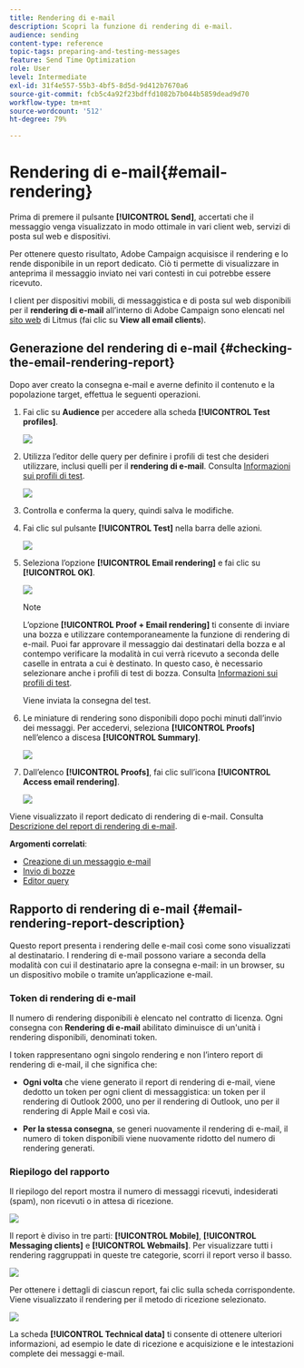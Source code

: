 ```yaml
---
title: Rendering di e-mail
description: Scopri la funzione di rendering di e-mail.
audience: sending
content-type: reference
topic-tags: preparing-and-testing-messages
feature: Send Time Optimization
role: User
level: Intermediate
exl-id: 31f4e557-55b3-4bf5-8d5d-9d412b7670a6
source-git-commit: fcb5c4a92f23bdffd1082b7b044b5859dead9d70
workflow-type: tm+mt
source-wordcount: '512'
ht-degree: 79%

---
```


# Rendering di e-mail{#email-rendering}

Prima di premere il pulsante **[!UICONTROL Send]**, accertati che il messaggio venga visualizzato in modo ottimale in vari client web, servizi di posta sul web e dispositivi.

Per ottenere questo risultato, Adobe Campaign acquisisce il rendering e lo rende disponibile in un report dedicato. Ciò ti permette di visualizzare in anteprima il messaggio inviato nei vari contesti in cui potrebbe essere ricevuto.

I client per dispositivi mobili, di messaggistica e di posta sul web disponibili per il **rendering di e-mail** all’interno di Adobe Campaign sono elencati nel [sito web](https://litmus.com/email-testing) di Litmus (fai clic su **View all email clients**).

## Generazione del rendering di e-mail {#checking-the-email-rendering-report}

Dopo aver creato la consegna e-mail e averne definito il contenuto e la popolazione target, effettua le seguenti operazioni.

1. Fai clic su **Audience** per accedere alla scheda **[!UICONTROL Test profiles]**.

   ![](assets/email_rendering_05.png)

1. Utilizza l’editor delle query per definire i profili di test che desideri utilizzare, inclusi quelli per il **rendering di e-mail**. Consulta [Informazioni sui profili di test](../../audiences/using/managing-test-profiles.md).

   ![](assets/email_rendering_06.png)

1. Controlla e conferma la query, quindi salva le modifiche.
1. Fai clic sul pulsante **[!UICONTROL Test]** nella barra delle azioni.

   ![](assets/email_rendering_07.png)

1. Seleziona l’opzione **[!UICONTROL Email rendering]** e fai clic su **[!UICONTROL OK]**.

   ![](assets/email_rendering_08.png)

   >[!NOTE]
   >
   >L’opzione **[!UICONTROL Proof + Email rendering]** ti consente di inviare una bozza e utilizzare contemporaneamente la funzione di rendering di e-mail. Puoi far approvare il messaggio dai destinatari della bozza e al contempo verificare la modalità in cui verrà ricevuto a seconda delle caselle in entrata a cui è destinato. In questo caso, è necessario selezionare anche i profili di test di bozza. Consulta [Informazioni sui profili di test](../../audiences/using/managing-test-profiles.md).

   Viene inviata la consegna del test.

1. Le miniature di rendering sono disponibili dopo pochi minuti dall’invio dei messaggi. Per accedervi, seleziona **[!UICONTROL Proofs]** nell’elenco a discesa **[!UICONTROL Summary]**.

   ![](assets/email_rendering_03.png)

1. Dall’elenco **[!UICONTROL Proofs]**, fai clic sull’icona **[!UICONTROL Access email rendering]**.

   ![](assets/email_rendering_04.png)

Viene visualizzato il report dedicato di rendering di e-mail. Consulta [Descrizione del report di rendering di e-mail](#email-rendering-report-description).

**Argomenti correlati**:

* [Creazione di un messaggio e-mail](../../channels/using/creating-an-email.md)
* [Invio di bozze](../../sending/using/sending-proofs.md)
* [Editor query](../../automating/using/editing-queries.md#about-query-editor)

## Rapporto di rendering di e-mail {#email-rendering-report-description}

Questo report presenta i rendering delle e-mail così come sono visualizzati al destinatario. I rendering di e-mail possono variare a seconda della modalità con cui il destinatario apre la consegna e-mail: in un browser, su un dispositivo mobile o tramite un’applicazione e-mail.

### Token di rendering di e-mail

Il numero di rendering disponibili è elencato nel contratto di licenza. Ogni consegna con **Rendering di e-mail** abilitato diminuisce di un&#39;unità i rendering disponibili, denominati token.

I token rappresentano ogni singolo rendering e non l’intero report di rendering di e-mail, il che significa che:

* **Ogni volta** che viene generato il report di rendering di e-mail, viene dedotto un token per ogni client di messaggistica: un token per il rendering di Outlook 2000, uno per il rendering di Outlook, uno per il rendering di Apple Mail e così via.

* **Per la stessa consegna**, se generi nuovamente il rendering di e-mail, il numero di token disponibili viene nuovamente ridotto del numero di rendering generati.

### Riepilogo del rapporto

Il riepilogo del report mostra il numero di messaggi ricevuti, indesiderati (spam), non ricevuti o in attesa di ricezione.

![](assets/inbox_rendering_report.png)

Il report è diviso in tre parti: **[!UICONTROL Mobile]**, **[!UICONTROL Messaging clients]** e **[!UICONTROL Webmails]**. Per visualizzare tutti i rendering raggruppati in queste tre categorie, scorri il report verso il basso.

![](assets/inbox_rendering_report_3.png)

Per ottenere i dettagli di ciascun report, fai clic sulla scheda corrispondente. Viene visualizzato il rendering per il metodo di ricezione selezionato.

![](assets/inbox_rendering_report_2.png)

La scheda **[!UICONTROL Technical data]** ti consente di ottenere ulteriori informazioni, ad esempio le date di ricezione e acquisizione e le intestazioni complete dei messaggi e-mail.
